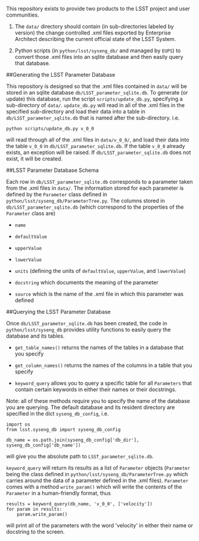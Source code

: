 This repository exists to provide two products to the LSST project and user
communities.

1) The `data/` directory should contain (in sub-directories labeled by version)
the change controlled .xml files exported by Enterprise Architect describing the
current official state of the LSST System.

2) Python scripts (in `python/lsst/syseng_db/` and managed by `EUPS`) to convert
those .xml files into an sqlite database and then easily query that database.

##Generating the LSST Parameter Database

This repository is designed so that the .xml files contained in `data/` will be
stored in an sqlite database `db/LSST_parameter_sqlite.db`.  To generate (or
update) this database, run the script `scripts/update_db.py`, specifying a
sub-directory of `data/`.  `update_db.py` will read in all of the .xml files in
the specified sub-directory and load their data into a table in
`db/LSST_parameter_sqlite.db` that is named after the sub-directory.  i.e.
```
python scripts/update_db.py v_0_0
```
will read through all of the .xml files in `data/v_0_0/`, and load their data
into the table `v_0_0` in `db/LSST_parameter_sqlite.db`.  If the table `v_0_0`
already exists, an exception will be raised.  If `db/LSST_parameter_sqlite.db`
does not exist, it will be created.

##LSST Parameter Database Schema

Each row in `db/LSST_parameter_sqlite.db` corresponds to a parameter taken from
the .xml files in `data/`.  The information stored for each parameter is defined
by the `Parameter` class defined in `python/lsst/syseng_db/ParameterTree.py`.
The columns stored in `db/LSST_parameter_sqlite.db` (which correspond to the
properties of the `Parameter` class are)

- `name`

- `defaultValue`

- `upperValue`

- `lowerValue`

- `units` (defining the units of `defaultValue`, `upperValue`, and `lowerValue`)

- `docstring` which documents the meaning of the parameter

- `source` which is the name of the .xml file in which this parameter was
defined

##Querying the LSST Parameter Database

Once `db/LSST_parameter_sqlite.db` has been created, the code in
`python/lsst/syseng_db` provides utility functions to easily query the database
and its tables.

- `get_table_names()` returns the names of the tables in a database that you
specify

- `get_column_names()` returns the names of the columns in a table that you
specify

- `keyword_query` allows you to query a specific table for all `Parameters` that
contain certain keywords in either their names or their docstrings.

Note: all of these methods require you to specify the name of the database you
are querying.  The default database and its resident directory are specified in
the dict `syseng_db_config`, i.e.
```
import os
from lsst.syseng_db import syseng_db_config

db_name = os.path.join(syseng_db_config['db_dir'], syseng_db_config['db_name'])
```
will give you the absolute path to `LSST_parameter_sqlite.db`.

`keyword_query` will return its results as a list of `Parameter` objects
(`Parameter` being the class defined in `python/lsst/syseng_db/ParameterTree.py`
which carries around the data of a parameter defined in the .xml files).
`Parameter` comes with a method `write_param()` which will write the contents of
the `Parameter` in a human-friendly format, thus
```
results = keyword_query(db_name, 'v_0_0', ['velocity'])
for param in results:
    param.write_param()
```
will print all of the parameters with the word 'velocity' in either their
name or docstring to the screen.
